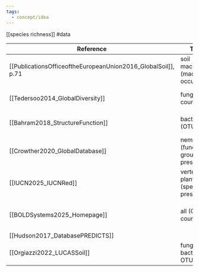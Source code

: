 ```yaml
---
tags:
  - concept/idea
---
```

[[species richness]]
#data

| Reference                        | Taxon                                  | Geography | data        | Used in                                                              | Comment                                    |
| -------------------------------- | -------------------------------------- | --------- | ----------- | -------------------------------------------------------------------- | ------------------------------------------ |
| [[PublicationsOfficeoftheEuropeanUnion2016_GlobalSoil]], p.71 | soil macrofauna (macrogroup occurence) | global    | 0.5° raster | [[Cameron2019_GlobalMismatches]]                                     | not species but macrogroup                 |
| [[Tedersoo2014_GlobalDiversity]] | fungi (OTU count)                      | global    | 0.3° raster | [[Cameron2019_GlobalMismatches]]                                     | [[operational taxonomic unit\|OTU]]        |
| [[Bahram2018_StructureFunction]] | bacteria (OTU count)                   | global    | 0.5° raster | [[Cameron2019_GlobalMismatches]]                                     | [[operational taxonomic unit\|OTU]]        |
| [[Crowther2020_GlobalDatabase]]  | nematode (functional group presence)   | global    | points      | [[VanDenHoogen2019_SoilNematode]], [[Burg2025_nematode_exploration]] | not species but functional group           |
| [[IUCN2025_IUCNRed]]             | vertebrates, plants (specie presence)  | global    | shp         | [[Scherer2023_BiodiversityImpact]] and many others                   | gives location, vulnerability              |
| [[BOLDSystems2025_Homepage]]     | all (OTU count)                        | global    | points      | [[Jabot2025_UseMassive]]                                             | [[operational taxonomic unit\|OTU]] (bins) |
| [[Hudson2017_DatabasePREDICTS]]  |                                        |           |             |                                                                      | [[PREDICTS]]                               |
| [[Orgiazzi2022_LUCASSoil]]       | fungi, bacteria OTU                    | europe    | points      |                                                                      |                                            |
